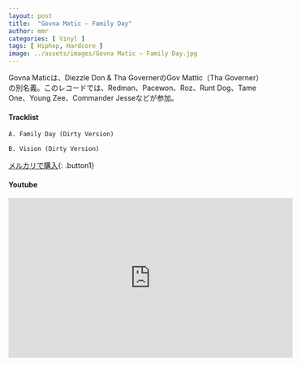 ```yaml
---
layout: post
title:  "Govna Matic – Family Day"
author: mmr
categories: [ Vinyl ]
tags: [ Hiphop, Hardcore ]
image: ../assets/images/Govna Matic – Family Day.jpg
---
```


Govna Maticは、Diezzle Don & Tha GovernerのGov Mattic（Tha Governer）の別名義。このレコードでは、Redman、Pacewon、Roz、Runt Dog、Tame One、Young Zee、Commander Jesseなどが参加。

#### Tracklist
```md
A. Family Day (Dirty Version)

B. Vision (Dirty Version)
```

[メルカリで購入](https://jp.mercari.com/item/m48545639837?afid=6142608987){: .button1}

#### Youtube
<iframe width="560" height="315" src="https://www.youtube.com/embed/Sju4NK2M-jM?si=-xwJA1ZwhUfsLxef" title="YouTube video player" frameborder="0" allow="accelerometer; autoplay; clipboard-write; encrypted-media; gyroscope; picture-in-picture; web-share" referrerpolicy="strict-origin-when-cross-origin" allowfullscreen></iframe>